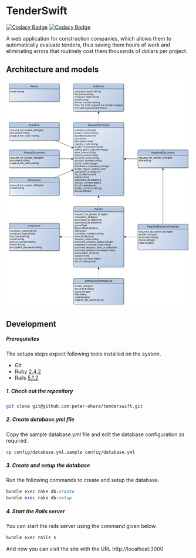 # TenderSwift

[![Codacy Badge](https://api.codacy.com/project/badge/Grade/a9372e8d580948df952a24fcf9a48b99)](https://www.codacy.com?utm_source=github.com&amp;utm_medium=referral&amp;utm_content=peter-ohara/tenderswift&amp;utm_campaign=Badge_Grade)
[![Codacy Badge](https://api.codacy.com/project/badge/Coverage/a9372e8d580948df952a24fcf9a48b99)](https://www.codacy.com?utm_source=github.com&utm_medium=referral&utm_content=peter-ohara/tenderswift&utm_campaign=Badge_Coverage)

A web application for construction companies, which allows them to 
automatically evaluate tenders, thus saving them hours of work and eliminating 
errors that routinely cost them thousands of dollars per project.

## Architecture and models

![Models](tenderswift_erd.png)


## Development

##### Prerequisites

The setups steps expect following tools installed on the system.

- Git
- Ruby [2.4.2](https://github.com/peter-ohara/tenderswift/blob/master/.ruby-version#L1)
- Rails [5.1.2](https://github.com/peter-ohara/tenderswift/blob/master/Gemfile#L12)

##### 1. Check out the repository

```bash
git clone git@github.com:peter-ohara/tenderswift.git
```

##### 2. Create database.yml file

Copy the sample database.yml file and edit the database configuration as required.

```bash
cp config/database.yml.sample config/database.yml
```

##### 3. Create and setup the database

Run the following commands to create and setup the database.

```ruby
bundle exec rake db:create
bundle exec rake db:setup
```

##### 4. Start the Rails server

You can start the rails server using the command given below.

```ruby
bundle exec rails s
```

And now you can visit the site with the URL http://localhost:3000